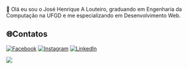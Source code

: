 💫 Olá eu sou o José Henrique A Louteiro, graduando em Engenharia da Computação na UFGD e me especializando em Desenvolvimento Web.

## 🌐Contatos
[![Facebook](https://img.shields.io/badge/Facebook-%231877F2.svg?logo=Facebook&logoColor=white)](https://facebook.com/josehenrique.a.louteiro) [![Instagram](https://img.shields.io/badge/Instagram-%23E4405F.svg?logo=Instagram&logoColor=white)](https://instagram.com/henrique_louteiro) [![LinkedIn](https://img.shields.io/badge/LinkedIn-%230077B5.svg?logo=linkedin&logoColor=white)](https://linkedin.com/in/josé-henrique-a-louteiro-1376b5164) 

[![](https://visitcount.itsvg.in/api?id=henriquelouteiro&icon=0&color=0)](https://visitcount.itsvg.in)
